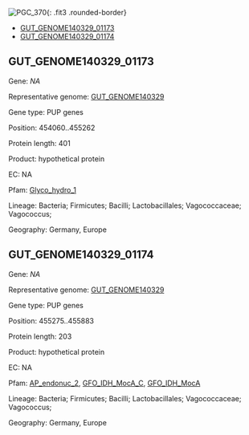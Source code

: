 ![PGC_370](../static/images/Clusters_figure/PGC_370.jpg){: .fit3 .rounded-border}

<ul id="myTab" class="nav nav-tabs">
  <li class="active">
        <a href="#tab1" data-toggle="tab">GUT_GENOME140329_01173</a>
  </li>
<li><a href="#tab2" data-toggle="tab">GUT_GENOME140329_01174</a></li>
</ul>

<div id="myTabContent" class="tab-content">
  <div class="tab-pane fade in active" id="tab1">

<h2 id="GUT_GENOME140329_01173">GUT_GENOME140329_01173</h2>
<p>Gene: <em>NA</em>
<p>Representative genome: <a href="https://www.ebi.ac.uk/metagenomics/genomes/MGYG-HGUT-02299">GUT_GENOME140329</a></p>
<p>Gene type: PUP genes</p>
<p>Position: 454060..455262</p>
<p>Protein length: 401</p>
<p>Product: hypothetical protein</p>
<p>EC: NA</p>
<p>Pfam: <a href="http://pfam.xfam.org/family/Glyco_hydro_1">Glyco_hydro_1</a></p>

<p>Lineage: Bacteria; Firmicutes; Bacilli; Lactobacillales; Vagococcaceae; Vagococcus; </p>
<p>Geography: Germany, Europe</p>
  </div>

  <div class="tab-pane fade" id="tab2">

<h2 id="GUT_GENOME140329_01174">GUT_GENOME140329_01174</h2>
<p>Gene: <em>NA</em></p>
<p>Representative genome: <a href="https://www.ebi.ac.uk/metagenomics/genomes/MGYG-HGUT-02299">GUT_GENOME140329</a></p>
<p>Gene type: PUP genes</p>
<p>Position: 455275..455883</p>
<p>Protein length: 203</p>
<p>Product: hypothetical protein</p>
<p>EC: NA</p>
<p>Pfam: <a href="http://pfam.xfam.org/family/AP_endonuc_2">AP_endonuc_2</a>, <a href="http://pfam.xfam.org/family/GFO_IDH_MocA_C">GFO_IDH_MocA_C</a>, <a href="http://pfam.xfam.org/family/GFO_IDH_MocA">GFO_IDH_MocA</a></p>
<p>Lineage: Bacteria; Firmicutes; Bacilli; Lactobacillales; Vagococcaceae; Vagococcus; </p>
<p>Geography: Germany, Europe</p>

  </div>
</div>
